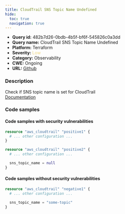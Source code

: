 ```yaml
---
title: CloudTrail SNS Topic Name Undefined
hide:
  toc: true
  navigation: true
---
```


-   **Query id:** 482b7d26-0bdb-4b5f-bf6f-545826c0a3dd
-   **Query name:** CloudTrail SNS Topic Name Undefined
-   **Platform:** Terraform
-   **Severity:** <span style="color:#edd57e">Low</span>
-   **Category:** Observability
-   **CWE:** Ongoing
-   **URL:** [Github](https://github.com/DataDog/kics/tree/master/assets/queries/terraform/aws/cloudtrail_sns_topic_name_undefined)

### Description
Check if SNS topic name is set for CloudTrail<br>
[Documentation](https://registry.terraform.io/providers/hashicorp/aws/latest/docs/resources/cloudtrail)

### Code samples
#### Code samples with security vulnerabilities
```tf title="Positive test num. 1 - tf file" hl_lines="1 5"
resource "aws_cloudtrail" "positive1" {
  # ... other configuration ...
}

resource "aws_cloudtrail" "positive2" {
  # ... other configuration ...

  sns_topic_name = null
}
```


#### Code samples without security vulnerabilities
```tf title="Negative test num. 1 - tf file"
resource "aws_cloudtrail" "negative1" {
  # ... other configuration ...

  sns_topic_name = "some-topic"
}
```
